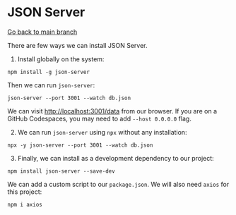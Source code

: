 # JSON Server

[Go back to main branch](https://github.com/pranabdas/react-learning/tree/main)

There are few ways we can install JSON Server.

1. Install globally on the system:

```console
npm install -g json-server
```

Then we can run `json-server`:

```console
json-server --port 3001 --watch db.json
```

We can visit <http://localhost:3001/data> from our browser. If you are on a
GitHub Codespaces, you may need to add `--host 0.0.0.0` flag.

2. We can run `json-server` using `npx` without any installation:

```console
npx -y json-server --port 3001 --watch db.json
```

3. Finally, we can install as a development dependency to our project:

```console
npm install json-server --save-dev
```

We can add a custom script to our `package.json`. We will also need `axios` for
this project:

```console
npm i axios
```
